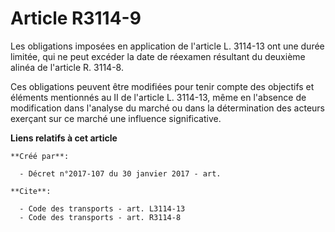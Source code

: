 # Article R3114-9

Les obligations imposées en application de l'article L. 3114-13 ont une durée limitée, qui ne peut excéder la date de
réexamen résultant du deuxième alinéa de l'article R. 3114-8. 

Ces obligations peuvent être modifiées pour tenir compte des objectifs et éléments mentionnés au II de l'article L. 3114-13,
même en l'absence de modification dans l'analyse du marché ou dans la détermination des acteurs exerçant sur ce marché une
influence significative.

**Liens relatifs à cet article**

	**Créé par**:

	  - Décret n°2017-107 du 30 janvier 2017 - art.

	**Cite**:

	  - Code des transports - art. L3114-13
	  - Code des transports - art. R3114-8
